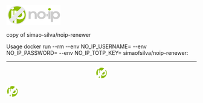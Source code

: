 ![logo](https://github.com/habuild/hassio/blob/main/noip-renewer/logo.png?raw=true)

copy of simao-silva/noip-renewer

Usage
docker run --rm --env NO_IP_USERNAME=<EMAIL> --env NO_IP_PASSWORD=<PASSWORD> --env NO_IP_TOTP_KEY=<NOIP TOTP KEY> simaofsilva/noip-renewer:<TAG>

---

<p align="center">
<img src="https://github.com/habuild/hassio/blob/main/noip-renewer/icon.png">    
</p>

![icon](https://github.com/habuild/hassio/blob/main/noip-renewer/icon.png?raw=true)
